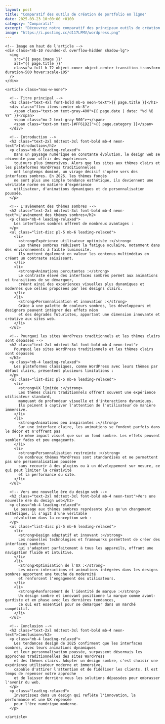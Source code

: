 ```yaml
---
layout: post
title: "Comparatif des outils de création de portfolio en ligne"
date: 2025-03-23 10:00:00 +0100
category: "Comparatif"
excerpt: "Découvrez notre comparatif des principaux outils de création de portfolio en ligne pour choisir celui qui répond le mieux à vos besoins professionnels."
image: "https://i.postimg.cc/d117LPMV/wordpress.png"
---
```

<main class="pt-24 pb-16 bg-[#0A0118] text-white">
  <div class="container mx-auto px-4 max-w-4xl">

    <!-- Image en haut de l'article -->
    <div class="mb-10 rounded-xl overflow-hidden shadow-lg">
      <img 
        src="{{ page.image }}" 
        alt="{{ page.title }}" 
        class="w-full h-72 object-cover object-center transition-transform duration-500 hover:scale-105"
      />
    </div>

    <article class="max-w-none">

      <!-- Titre principal -->
      <h1 class="text-4xl font-bold mb-6 neon-text">{{ page.title }}</h1>
      <div class="flex items-center mb-8">
        <span class="text-sm text-gray-400">{{ page.date | date: "%d %B %Y" }}</span>
        <span class="mx-2 text-gray-500">•</span>
        <span class="text-sm text-[#FF61D2]">{{ page.category }}</span>
      </div>
      
      <!-- Introduction -->
      <h2 class="text-2xl md:text-3xl font-bold mb-4 neon-text">Introduction</h2>
      <p class="mb-6 leading-relaxed">
        Dans un paysage numérique en constante évolution, le design web se réinvente pour offrir des expériences 
        toujours plus immersives. Alors que les sites aux thèmes clairs et les plateformes WordPress traditionnelles 
        ont longtemps dominé, un virage décisif s'opère vers des interfaces sombres. En 2025, les thèmes foncés 
        ne sont plus une simple tendance esthétique, ils deviennent une véritable norme en matière d'expérience 
        utilisateur, d'animations dynamiques et de personnalisation poussée.
      </p>
      
      <!-- L'avènement des thèmes sombres -->
      <h2 class="text-2xl md:text-3xl font-bold mb-4 neon-text">L'avènement des thèmes sombres</h2>
      <p class="mb-4 leading-relaxed">
        Les interfaces sombres offrent de nombreux avantages :
      </p>
      <ul class="list-disc pl-5 mb-6 leading-relaxed">
        <li>
          <strong>Expérience utilisateur optimisée :</strong> 
          Les thèmes sombres réduisent la fatigue oculaire, notamment dans des environnements à faible luminosité. 
          Ils mettent également en valeur les contenus multimédias en créant un contraste saisissant.
        </li>
        <li>
          <strong>Animations percutantes :</strong> 
          Le contraste élevé des interfaces sombres permet aux animations et transitions de se démarquer, 
          créant ainsi des expériences visuelles plus dynamiques et modernes que celles proposées par les designs clairs.
        </li>
        <li>
          <strong>Personnalisation et innovation :</strong> 
          Grâce à une palette de couleurs sombres, les développeurs et designers peuvent intégrer des effets néon 
          et des dégradés futuristes, apportant une dimension innovante et créative aux sites web.
        </li>
      </ul>
      
      <!-- Pourquoi les sites WordPress traditionnels et les thèmes clairs sont dépassés -->
      <h2 class="text-2xl md:text-3xl font-bold mb-4 neon-text">
        Pourquoi les sites WordPress traditionnels et les thèmes clairs sont dépassés
      </h2>
      <p class="mb-4 leading-relaxed">
        Les plateformes classiques, comme WordPress avec leurs thèmes par défaut clairs, présentent plusieurs limitations :
      </p>
      <ul class="list-disc pl-5 mb-6 leading-relaxed">
        <li>
          <strong>UX limitée :</strong> 
          Les thèmes clairs traditionnels offrent souvent une expérience utilisateur standard, 
          manquant de profondeur visuelle et d'interactions dynamiques. 
          Ils peinent à captiver l'attention de l'utilisateur de manière immersive.
        </li>
        <li>
          <strong>Animations peu inspirantes :</strong> 
          Sur une interface claire, les animations se fondent parfois dans le décor et n'offrent pas 
          le même impact visuel que sur un fond sombre. Les effets peuvent sembler fades et peu engageants.
        </li>
        <li>
          <strong>Personnalisation restreinte :</strong> 
          De nombreux thèmes WordPress sont standardisés et ne permettent pas une personnalisation poussée 
          sans recourir à des plugins ou à un développement sur mesure, ce qui peut limiter la créativité 
          et la performance du site.
        </li>
      </ul>
      
      <!-- Vers une nouvelle ère du design web -->
      <h2 class="text-2xl md:text-3xl font-bold mb-4 neon-text">Vers une nouvelle ère du design web</h2>
      <p class="mb-4 leading-relaxed">
        Le passage aux thèmes sombres représente plus qu'un changement esthétique, il s'agit d'une véritable 
        révolution dans la conception web :
      </p>
      <ul class="list-disc pl-5 mb-6 leading-relaxed">
        <li>
          <strong>Design adaptatif et innovant :</strong> 
          Les nouvelles technologies et frameworks permettent de créer des interfaces sombres 
          qui s'adaptent parfaitement à tous les appareils, offrant une navigation fluide et intuitive.
        </li>
        <li>
          <strong>Optimisation de l'UX :</strong> 
          Les micro-interactions et animations intégrées dans les designs sombres apportent une touche de modernité 
          et renforcent l'engagement des utilisateurs.
        </li>
        <li>
          <strong>Renforcement de l'identité de marque :</strong> 
          Un design sombre et innovant positionne la marque comme avant-gardiste et en phase avec les dernières tendances, 
          ce qui est essentiel pour se démarquer dans un marché compétitif.
        </li>
      </ul>
      
      <!-- Conclusion -->
      <h2 class="text-2xl md:text-3xl font-bold mb-4 neon-text">Conclusion</h2>
      <p class="mb-4 leading-relaxed">
        Les tendances design de 2025 confirment que les interfaces sombres, avec leurs animations dynamiques 
        et leur personnalisation poussée, surpassent désormais les approches traditionnelles des sites WordPress 
        et des thèmes clairs. Adopter un design sombre, c'est choisir une expérience utilisateur moderne et immersive, 
        capable d'attirer l'attention et de fidéliser les clients. Il est temps de repenser votre approche 
        et de laisser derrière vous les solutions dépassées pour embrasser l'avenir du web.
      </p>
      <p class="leading-relaxed">
        Investissez dans un design qui reflète l'innovation, la performance et une UX repensée 
        pour l'ère numérique moderne.
      </p>
      
    </article>
  </div>
</main>


